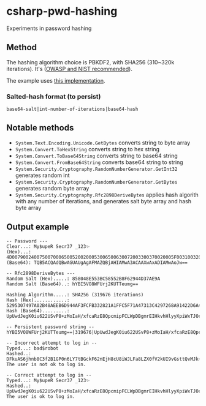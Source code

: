 # csharp-pwd-hashing
Experiments in password hashing

## Method

The hashing algorithm choice is PBKDF2, with SHA256 (310~320k iterations). It's ([OWASP and NIST recommended](https://cheatsheetseries.owasp.org/cheatsheets/Password_Storage_Cheat_Sheet.html#pbkdf2)).

The example uses [this implementation](https://docs.microsoft.com/pt-br/aspnet/core/security/data-protection/consumer-apis/password-hashing?view=aspnetcore-6.0).

### Salted-hash format (to persist)

`base64-salt|int-number-of-iterations|base64-hash`

## Notable methods

- `System.Text.Encoding.Unicode.GetBytes` converts string to byte array
- `System.Convert.ToHexString` converts string to hex string
- `System.Convert.ToBase64String` converts string to base64 string
- `System.Convert.FromBase64String` converts base64 string to string
- `System.Security.Cryptography.RandomNumberGenerator.GetInt32` generates random int
- `System.Security.Cryptography.RandomNumberGenerator.GetBytes` generates random byte array
- `System.Security.Cryptography.Rfc2898DeriveBytes` applies hash algorith with any number of iterations, and generates salt byte array and hash byte array

## Output example

```
-- Password ---
Clear...: My$upeR Secr37 _123✨
(Hex)...: 4D00790024007500700065005200200053006500630072003300370020005F003100320033002827
(Base64): TQB5ACQAdQBwAGUAUgAgAFMAZQBjAHIAMwA3ACAAXwAxADIAMwAoJw==

-- Rfc2898DeriveBytes ---
Random Salt (Hex).....: 858048E553BC58552B8F62944D37AE9A
Random Salt (Base64)..: hYBI5VO8WFUrj2KUTTeumg==

Hashing Algorithm.....: SHA256 (319676 iterations)
Hash (Hex)............: 5295307497A02B48AEEB6D944AF3FCFB332821A1FFC5F71A47313C4297268A91422D6A430609AB1081E4BE11E5CB25E9896C5324E73F6C5E27A4590D2E0F5D41
Hash (Base64).........: UpUwdJegK0iu622USvP8+zMoIaH/xfcaRzE8QpcmipFCLWpDBgmrEIHkvhHlyyXpiWxTJOc/bF4npFkNLg9dQQ==

-- Persistent password string --
hYBI5VO8WFUrj2KUTTeumg==|319676|UpUwdJegK0iu622USvP8+zMoIaH/xfcaRzE8QpcmipFCLWpDBgmrEIHkvhHlyyXpiWxTJOc/bF4npFkNLg9dQQ==

-- Incorrect attempt to log in --
Typed...: bad$robot
Hashed..: DFkuAS6jhnb8C3f2B1GP0n6LY7tBGckF62nEjH8cU8iWJLFa8LZX0fV2kUI9vGsttQvMJk+uoSTjQppr17lw1g==
The user is not ok to log in.

-- Correct attempt to log in --
Typed...: My$upeR Secr37 _123✨
Hashed..: UpUwdJegK0iu622USvP8+zMoIaH/xfcaRzE8QpcmipFCLWpDBgmrEIHkvhHlyyXpiWxTJOc/bF4npFkNLg9dQQ==
The user is ok to log in.
```
